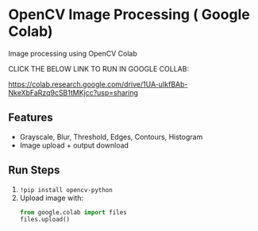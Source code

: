 # OpenCV Image Processing ( Google Colab)

Image processing using OpenCV Colab

CLICK THE BELOW LINK TO RUN IN GOOGLE COLLAB:

https://colab.research.google.com/drive/1UA-uIkfBAb-NkeXbFaRzq9cSB1tMKjcc?usp=sharing

##  Features
- Grayscale, Blur, Threshold, Edges, Contours, Histogram
- Image upload + output download

## Run Steps
1. `!pip install opencv-python`
2. Upload image with:
   ```python 
   from google.colab import files
   files.upload()
   



